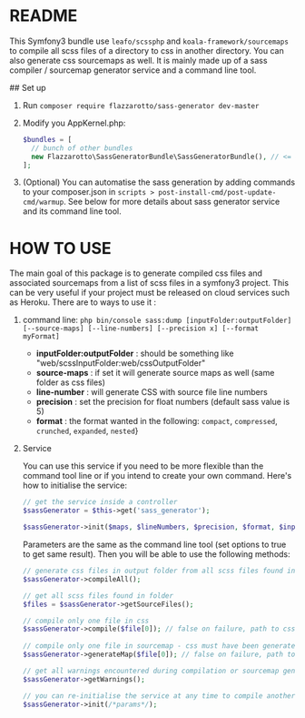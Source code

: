 README
======

This Symfony3 bundle use `leafo/scssphp` and `koala-framework/sourcemaps` to compile all scss files of a directory to
css in another directory. You can also generate css sourcemaps as well. It is mainly made up of a sass compiler / 
sourcemap generator service and a command line tool.
 
## Set up

1. Run `composer require flazzarotto/sass-generator dev-master`

2. Modify you AppKernel.php:

   ```php
   $bundles = [
     // bunch of other bundles
     new Flazzarotto\SassGeneratorBundle\SassGeneratorBundle(), // <= add this line
   ];
   ```

3. (Optional) You can automatise the sass generation by adding commands to your composer.json
in `scripts > post-install-cmd/post-update-cmd/warmup`. See below for more details about sass generator service and
its command line tool. 

HOW TO USE
==========
The main goal of this package is to generate compiled css files and associated sourcemaps from a list of scss files
in a symfony3 project. This can be very useful if your project must be released on cloud services such as Heroku.
There are to ways to use it :

1. command line: `php bin/console sass:dump [inputFolder:outputFolder] [--source-maps] [--line-numbers]
                    [--precision x] [--format myFormat]`
   
   * **inputFolder:outputFolder** : should be something like "web/scssInputFolder:web/cssOutputFolder"
   * **source-maps** : if set it will generate source maps as well (same folder as css files)
   * **line-number** : will generate CSS with source file line numbers
   * **precision** : set the precision for float numbers (default sass value is 5)
   * **format** : the format wanted in the following: `compact`, `compressed`, `crunched`, `expanded`, `nested`}

2. Service 

   You can use this service if you need to be more flexible than the command tool line or if you intend to create your
   own command. Here's how to initialise the service:
   
   ```php
   // get the service inside a controller
   $sassGenerator = $this->get('sass_generator');
   
   $sassGenerator->init($maps, $lineNumbers, $precision, $format, $input->getArgument('io'));
   ```
   
   Parameters are the same as the command line tool (set options to true to get same result). Then you will be able to
   use the following methods:
   
   ```php
   // generate css files in output folder from all scss files found in input folder.
   $sassGenerator->compileAll();
   
   // get all scss files found in folder
   $files = $sassGenerator->getSourceFiles();
   
   // compile only one file in css
   $sassGenerator->compile($file[0]); // false on failure, path to css file on success
  
   // compile only one file in sourcemap - css must have been generated before 
   $sassGenerator->generateMap($file[0]); // false on failure, path to sourcemap file on success
   
   // get all warnings encountered during compilation or sourcemap generation
   $sassGenerator->getWarnings(); 
   
   // you can re-initialise the service at any time to compile another scss folder
   $sassGenerator->init(/*params*/); 
   ```